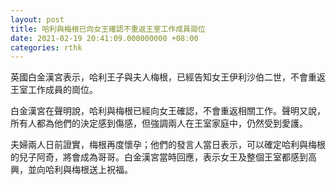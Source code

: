 ```yaml
---
layout: post
title: 哈利與梅根已向女王確認不重返王室工作成員崗位
date: 2021-02-19 20:41:09.000000000 +08:00
categories: rthk
---
```


英國白金漢宮表示，哈利王子與夫人梅根，已經告知女王伊利沙伯二世，不會重返王室工作成員的崗位。

白金漢宮在聲明說，哈利與梅根已經向女王確認，不會重返相關工作。聲明又說，所有人都為他們的決定感到傷感，但強調兩人在王室家庭中，仍然受到愛護。

夫婦兩人日前證實，梅根再度懷孕；他們的發言人當日表示，可以確定哈利與梅根的兒子阿奇，將會成為哥哥。白金漢宮當時回應，表示女王及整個王室都感到高興，並向哈利與梅根送上祝福。

